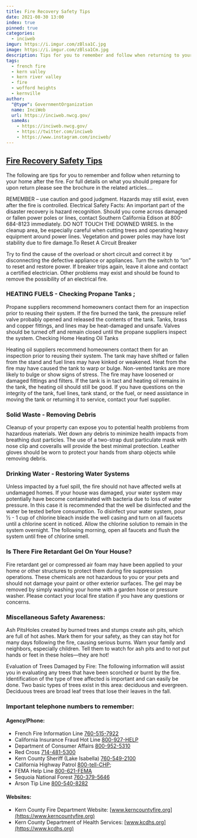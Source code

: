 ```yaml
---
title: Fire Recovery Safety Tips
date: 2021-08-30 13:00
index: true
pinned: true
categories:
  - inciweb
imgur: https://i.imgur.com/zBlsa1C.jpg
image: https://i.imgur.com/zBlsa1Cm.jpg
description: Tips for you to remember and follow when returning to your home after the fire
tags:
  - french fire
  - kern valley
  - kern river valley
  - fire
  - wofford heights
  - kernville
author:
  "@type": GovernmentOrganization
  name: InciWeb
  url: https://inciweb.nwcg.gov/
  sameAs:
    - https://inciweb.nwcg.gov/
    - https://twitter.com/inciweb
    - https://www.instagram.com/inciweb/
---
```

## [Fire Recovery Safety Tips](https://inciweb.nwcg.gov/incident/article/7813/65203/)
The following are tips for you to remember and follow when returning to your home after the fire. For full details on what you should prepare for upon return please see the brochure in the related articles....

REMEMBER – use caution and good judgment. Hazards may still exist, even after the fire is controlled.
Electrical Safety Facts: An important part of the disaster recovery is hazard recognition. Should you come across damaged or fallen power poles or lines, contact Southern California Edison at 800-684-8123 immediately. DO NOT TOUCH THE DOWNED WIRES. In the cleanup area, be especially careful when cutting trees and operating heavy equipment around power lines. Vegetation and power poles may have lost stability due to fire damage.To Reset A Circuit Breaker

Try to find the cause of the overload or short circuit and correct it by disconnecting the defective appliance or appliances. Turn the switch to “on” to reset and restore power. If breaker trips again, leave it alone and contact a certified electrician. Other problems may exist and should be found to remove the possibility of an electrical fire.

### HEATING FUELS - Checking Propane Tanks ;
Propane suppliers recommend homeowners contact them for an inspection prior to reusing their system. If the fire burned the tank, the pressure relief valve probably opened and released the contents of the tank. Tanks, brass and copper fittings, and lines may be heat-damaged and unsafe. Valves should be turned off and remain closed until the propane suppliers inspect the system.
Checking Home Heating Oil Tanks

Heating oil suppliers recommend homeowners contact them for an inspection prior to reusing their system. The tank may have shifted or fallen from the stand and fuel lines may have kinked or weakened. Heat from the fire may have caused the tank to warp or bulge. Non-vented tanks are more likely to bulge or show signs of stress. The fire may have loosened or damaged fittings and filters. If the tank is in tact and heating oil remains in the tank, the heating oil should still be good. If you have questions on the integrity of the tank, fuel lines, tank stand, or the fuel, or need assistance in moving the tank or returning it to service, contact your fuel supplier.

### Solid Waste - Removing Debris
Cleanup of your property can expose you to potential health problems from hazardous materials. Wet down any debris to minimize health impacts from breathing dust particles. The use of a two-strap dust particulate mask with nose clip and coveralls will provide the best minimal protection. Leather gloves should be worn to protect your hands from sharp objects while removing debris.

### Drinking Water - Restoring Water Systems
Unless impacted by a fuel spill, the fire should not have affected wells at undamaged homes. If your house was damaged, your water system may potentially have become contaminated with bacteria due to loss of water pressure. In this case it is recommended that the well be disinfected and the water be tested before consumption. To disinfect your water system, pour ½ - 1 cup of chlorine bleach inside the well casing and turn on all faucets until a chlorine scent in noticed. Allow the chlorine solution to remain in the system overnight. The following morning, open all faucets and flush the system until free of chlorine smell.

### Is There Fire Retardant Gel On Your House?
Fire retardant gel or compressed air foam may have been applied to your home or other structures to protect them during fire suppression operations. These chemicals are not hazardous to you or your pets and should not damage your paint or other exterior surfaces. The gel may be removed by simply washing your home with a garden hose or pressure washer. Please contact your local fire station if you have any questions or concerns.

### Miscellaneous Safety Awareness:
Ash PitsHoles created by burned trees and stumps create ash pits, which are full of hot ashes. Mark them for your safety, as they can stay hot for many days following the fire, causing serious burns. Warn your family and neighbors, especially children. Tell them to watch for ash pits and to not put hands or feet in these holes—they are hot!

Evaluation of Trees Damaged by Fire: The following information will assist you in evaluating any trees that have been scorched or burnt by the fire. Identification of the type of tree affected is important and can easily be done. Two basic types of trees exist in this area: deciduous and evergreen. Deciduous trees are broad leaf trees that lose their leaves in the fall.

### Important telephone numbers to remember:
#### Agency/Phone:
- French Fire Information Line [760-515-7922](tel:+1-760-515-7922)
- California Insurance Fraud Hot Line [800-927-HELP](tel:+1-800-927-4357)
- Department of Consumer Affairs [800-952-5310](tel:+1-800-952-5310)
- Red Cross [714-481-5300](tel:+1-714-481-5300)
- Kern County Sheriff (Lake Isabella) [760-549-2100](tel:+1-760-549-2100)
- California Highway Patrol [800-tell-CHP](tel:+1-800-835-5247);
- FEMA Help Line [800-621-FEMA](tel:+1-800-621-3362)
- Sequoia National Forest [760-379-5646](tel:+1-760-379-5646)
- Arson Tip Line [800-540-8282](tel:+1-800-540-8282)

#### Websites:
- Kern County Fire Department Website: [www.kerncountyfire.org](https://www.kerncountyfire.org)
- Kern County Department of Health Services: [www.kcdhs.org](https://www.kcdhs.org)
